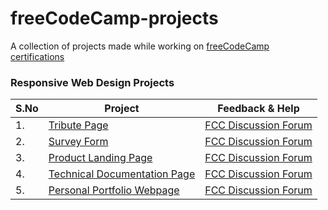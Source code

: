 # freeCodeCamp-projects

A collection of projects made while working on [freeCodeCamp certifications](https://www.freecodecamp.org/learn/)

### Responsive Web Design Projects

| S.No | Project | Feedback & Help |
| ---- | ------- | --------------- |
| 1. | [Tribute Page](https://codepen.io/premkiran7/pen/RwayGqJ) | [FCC Discussion Forum](https://forum.freecodecamp.org/t/looking-for-feedback-on-my-first-project-tribute-page/420986/4) |
| 2. | [Survey Form](https://codepen.io/premkiran7/pen/dyMjYBy) | [FCC Discussion Forum](https://forum.freecodecamp.org/t/looking-for-feedback-on-my-second-project-survey-form/420988/5) |
| 3. | [Product Landing Page](https://codepen.io/premkiran7/full/VwaGZod) | [FCC Discussion Forum](https://forum.freecodecamp.org/t/looking-for-feedback-on-my-product-landing-page/421253) |
| 4. | [Technical Documentation Page](https://codepen.io/premkiran7/pen/ZEWModP) | [FCC Discussion Forum](https://forum.freecodecamp.org/t/feedback-required-on-technical-documentation-page/421515) |
| 5. | [Personal Portfolio Webpage](https://codepen.io/premkiran7/pen/MWyPqeE) | [FCC Discussion Forum](https://forum.freecodecamp.org/t/feedback-required-on-personal-portfolio-webpage/422004) |